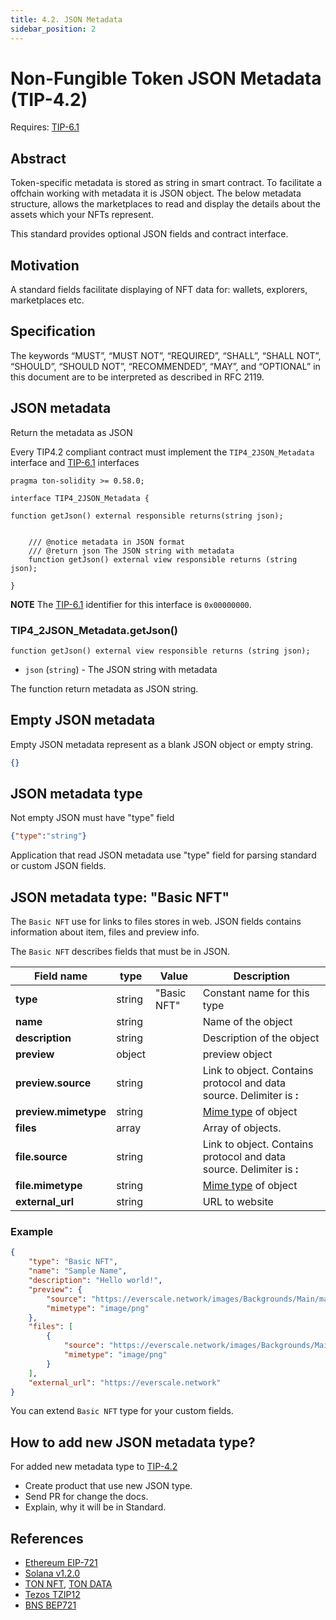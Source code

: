 ```yaml
---
title: 4.2. JSON Metadata
sidebar_position: 2
---
```


# Non-Fungible Token JSON Metadata (TIP-4.2)

Requires: [TIP-6.1](./../TIP-6/1.md)

## Abstract

Token-specific metadata is stored as string in smart contract. To facilitate a offchain working with metadata it is JSON object. 
The below metadata structure, allows the marketplaces to read and display the details about the assets which your NFTs represent.

This standard provides optional JSON fields and contract interface. 

## Motivation

A standard fields facilitate displaying of NFT data for: wallets, explorers, marketplaces etc.

## Specification

The keywords “MUST”, “MUST NOT”, “REQUIRED”, “SHALL”, “SHALL NOT”, “SHOULD”, “SHOULD NOT”, “RECOMMENDED”, “MAY”, and “OPTIONAL” in this document are to be interpreted as described in RFC 2119.

## JSON metadata

Return the metadata as JSON

Every TIP4.2 compliant contract must implement the `TIP4_2JSON_Metadata` interface and [TIP-6.1](./../TIP-6/1.md) interfaces

```solidity
pragma ton-solidity >= 0.58.0;

interface TIP4_2JSON_Metadata {

function getJson() external responsible returns(string json);


    /// @notice metadata in JSON format
    /// @return json The JSON string with metadata
    function getJson() external view responsible returns (string json);

}
```
**NOTE** The [TIP-6.1](./../TIP-6/1.md) identifier for this interface is `0x00000000`.

### TIP4_2JSON_Metadata.getJson()
```solidity
function getJson() external view responsible returns (string json);
```
* `json` (`string`) -  The JSON string with metadata

The function return metadata as JSON string.

## Empty JSON metadata

Empty JSON metadata represent as a blank JSON object or empty string.

```json
{}
```

## JSON metadata type

Not empty JSON must have "type" field 

```json
{"type":"string"}
```

Application that read JSON metadata use "type" field for parsing standard or custom JSON fields.

## JSON metadata type: "Basic NFT"

The `Basic NFT` use for links to files stores in web. JSON fields contains information about item, files and preview info.

The `Basic NFT` describes fields that must be in JSON.

Field name |type| Value | Description
--- | --- | --- | --- 
|**type**|string|"Basic NFT"|Constant name for this type
|**name**|string||Name of the object
|**description**|string||Description of the object
|**preview**|object||preview object
|**preview.source**|string||Link to object. Contains protocol and data source. Delimiter is **:**
|**preview.mimetype**|string||[Mime type](https://developer.mozilla.org/en-US/docs/Web/HTTP/Basics_of_HTTP/MIME_types) of object
|**files**|array|| Array of objects.
|**file.source**|string|| Link to object. Contains protocol and data source. Delimiter is **:**
|**file.mimetype**|string|| [Mime type](https://developer.mozilla.org/en-US/docs/Web/HTTP/Basics_of_HTTP/MIME_types) of object
|**external_url**|string|| URL to website

### Example

```JSON
{
    "type": "Basic NFT",
    "name": "Sample Name",
    "description": "Hello world!",
    "preview": {
        "source": "https://everscale.network/images/Backgrounds/Main/main-hero.png",
        "mimetype": "image/png"
    },
    "files": [
        {
            "source": "https://everscale.network/images/Backgrounds/Main/main-hero.png",
            "mimetype": "image/png"
        }
    ],
    "external_url": "https://everscale.network"
}
```

You can extend `Basic NFT` type for your custom fields.

## How to add new JSON metadata type?

For added new metadata type to [TIP-4.2](./../TIP-4/2.md)

- Create product that use new JSON type.
- Send PR for change the docs.
- Explain, why it will be in Standard.

## References

- [Ethereum EIP-721](https://eips.ethereum.org/EIPS/eip-721)
- [Solana v1.2.0](https://docs.metaplex.com/token-metadata/specification)
- [TON NFT](https://github.com/ton-blockchain/TIPs/issues/62), [TON DATA](https://github.com/ton-blockchain/TIPs/issues/64)
- [Tezos TZIP12](https://gitlab.com/tezos/tzip/-/blob/master/proposals/tzip-12/tzip-12.md)
- [BNS BEP721](https://docs.binance.org/smart-chain/developer/nft-metadata-standard.html)

